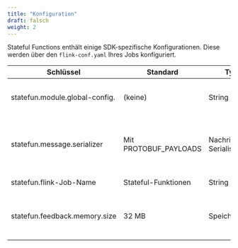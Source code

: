 ```yaml
---
title: "Konfiguration"
draft: falsch
weight: 2
---
```


Stateful Functions enthält einige SDK-spezifische Konfigurationen. Diese werden über den `flink-conf.yaml` Ihres Jobs konfiguriert.

| Schlüssel                           | Standard              | Typ                       | Beschreibung                                                                                                                             |
| ----------------------------------- | --------------------- | ------------------------- | ---------------------------------------------------------------------------------------------------------------------------------------- |
| statefun.module.global-config.<KEY> | (keine)               | String                    | Fügt das angegebene Schlüssel/Wert-Paar zur globalen Konfiguration Stateful Functions hinzu.                                             |
| statefun.message.serializer         | Mit PROTOBUF_PAYLOADS | Nachrichten-Serialisierer | er serializer für die Drahtmeldungen. Optionen sind WITH_PROTOBUF_PAYLOADS, MITH_KRYO_PAYLOADS, MITH_RAW_PAYLOADS.                 |
| statefun.flink-Job-Name             | Stateful-Funktionen   | String                    | Der Name der im Flink-UI angezeigt wird.                                                                                                 |
| statefun.feedback.memory.size       | 32 MB                 | Speicher                  | Die Anzahl der Bytes, die für die Speichernutzung des Feedback-Kanals verwendet werden sollen, bevor auf die Festplatte gesprungen wird. |

